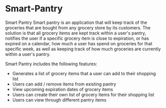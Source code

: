 # Smart-Pantry
Smart Pantry
Smart pantry is an application that will keep track of the groceries that are bought
from any grocery store by its customers. The solution is that all grocery items are kept
track within a user's pantry, notifies the user if a specific grocery item is close to 
expiration, or has expired on a calendar, how much a user has spend on groceries for that 
specific week, as well as keeping track of how much groceries are currently within a 
user's pantry. 

Smart Pantry includes the following features:

- Generates a list of grocery items that a user can add to their shopping list
- Users can add / remove items from existing pantry
- View upcoming expiration dates of grocery items
- Users can create their own list of grocery items for their shopping list
- Users can view through different pantry items
